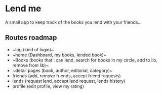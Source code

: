 # Lend me

A small app to keep track of the books you lend with your friends...

## Routes roadmap

- ~log (kind of login)~
- ~home (Dashboard, my books, lended book)~
- ~Books (books that i can lend, search for books in my circle, add to lib, remove from lib)~
- ~detail pages (book, author, editorial, category)~
- friends (add, remove friends, accept friend requests)
- lends (request lend, accept lend request, lends history)
- profile (edit profile, view my rating)
